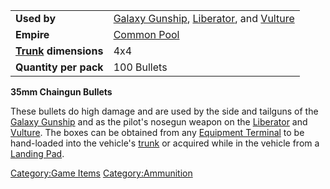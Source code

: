 |                                  |                                                                                           |
| -------------------------------- | ----------------------------------------------------------------------------------------- |
| **Used by**                      | [Galaxy Gunship](../vehicles/Galaxy_Gunship.md), [Liberator](../vehicles/Liberator.md), and [Vulture](../vehicles/Vulture.md) |
| **Empire**                       | [Common Pool](../terminology/Common_Pool.md)                                                             |
| **[Trunk](../terminology/Trunk.md) dimensions** | 4x4                                                                                       |
| **Quantity per pack**            | 100 Bullets                                                                               |

**35mm Chaingun Bullets**

These bullets do high damage and are used by the side and tailguns of
the [Galaxy Gunship](../vehicles/Galaxy_Gunship.md) and as the pilot's
nosegun weapon on the [Liberator](../vehicles/Liberator.md) and
[Vulture](../vehicles/Vulture.md). The boxes can be obtained from any
[Equipment Terminal](../items/Equipment_Terminal.md) to be hand-loaded
into the vehicle's [trunk](../terminology/Trunk.md) or acquired while in the
vehicle from a [Landing Pad](../items/Landing_Pad.md).

[Category:Game Items](../Category:Game_Items.md)
[Category:Ammunition](../Category:Ammunition.md)
